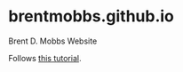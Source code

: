 # brentmobbs.github.io
Brent D. Mobbs Website

Follows [this tutorial](http://jmcglone.com/guides/github-pages/).
